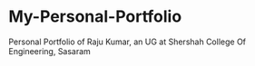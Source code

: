 # My-Personal-Portfolio
Personal Portfolio of Raju Kumar, an UG
at Shershah College Of Engineering, Sasaram
